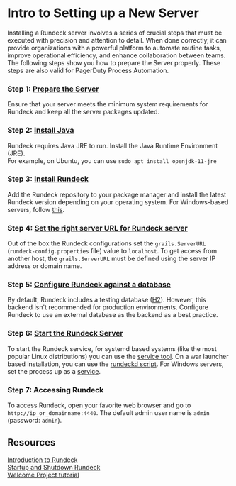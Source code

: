 # Intro to Setting up a New Server
Installing a Rundeck server involves a series of crucial steps that must be executed with precision and attention to detail. When done correctly, it can provide organizations with a powerful platform to automate routine tasks, improve operational efficiency, and enhance collaboration between teams.<br>
The following steps show you how to prepare the Server properly.  These steps are also valid for PagerDuty Process Automation.<br>
### Step 1: [Prepare the Server](/administration/install/system-requirements.md)
Ensure that your server meets the minimum system requirements for Rundeck and keep all the server packages updated.<br>
### Step 2: [Install Java](/administration/install/system-requirements.md#java)
Rundeck requires Java JRE to run. Install the Java Runtime Environment (JRE).<br>
For example, on Ubuntu, you can use `sudo apt install openjdk-11-jre`<br>
### Step 3: [Install Rundeck](/administration/install/installing-rundeck.md)
Add the Rundeck repository to your package manager and install the latest Rundeck version depending on your operating system. For Windows-based servers, follow [this](/administration/install/windows.html#installing-on-windows).<br>
### Step 4: [Set the right server URL for Rundeck server](/administration/install/installing-rundeck.md#server-url)
Out of the box the Rundeck configurations set the `grails.ServerURL` (`rundeck-config.properties` file) value to `localhost`. To get access from another host, the `grails.ServerURL` must be defined using the server IP address or domain name. <br>
### Step 5: [Configure Rundeck against a database](/administration/install/installing-rundeck.md#database-configuration)
By default, Rundeck includes a testing database ([H2](/administration/configuration/database/#default-database-h2)). However, this backend isn't recommended for production environments. Configure Rundeck to use an external database as the backend as a best practice.<br>
### Step 6: [Start the Rundeck Server](/administration/maintenance/startup.md#startup-and-shutdown)
To start the Rundeck service, for systemd based systems (like the most popular Linux distributions) you can use the [service tool](/administration/maintenance/startup.html#rpm-and-deb). On a war launcher based installation, you can use the [rundeckd script](/administration/maintenance/startup.html#launcher).  For Windows servers, set the process up as a [service](/administration/install/windows.html#run-rundeck-as-a-service).<br>
### Step 7: Accessing Rundeck
To access Rundeck, open your favorite web browser and go to `http://ip_or_domainname:4440`. The default admin user name is `admin` (password: `admin`).<br>
## Resources
[Introduction to Rundeck](/about/introduction.html)<br>
[Startup and Shutdown Rundeck](/about/introduction.html)<br>
[Welcome Project tutorial](/learning/tutorial/preparing.html)<br>